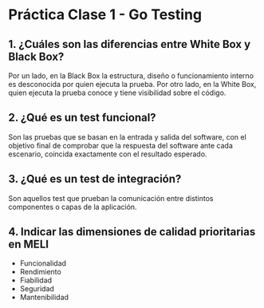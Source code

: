 # Práctica Clase 1 - Go Testing

## 1. ¿Cuáles son las diferencias entre White Box y Black Box?
Por un lado, en la Black Box la estructura, diseño o funcionamiento interno es desconocida por quien ejecuta la prueba. Por otro lado, en la White Box, quien ejecuta la prueba conoce y tiene visibilidad sobre el código.

## 2. ¿Qué es un test funcional?
Son las pruebas que se basan en la entrada y salida del software, con el objetivo final de comprobar que la respuesta del software ante cada escenario, coincida exactamente con el resultado esperado.

## 3. ¿Qué es un test de integración?
Son aquellos test que prueban la comunicación entre distintos componentes o capas de la aplicación. 

## 4. Indicar las dimensiones de calidad prioritarias en MELI
- Funcionalidad
- Rendimiento
- Fiabilidad
- Seguridad
- Mantenibilidad
